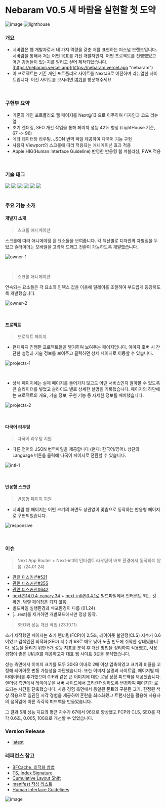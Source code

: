 # Nebaram V0.5 새 바람을 실현할 첫 도약

![image](https://github.com/yjglab/nebaram/assets/70316567/37a6f010-c733-4825-88f0-f2f3256cbb18)
![lighthouse](https://github.com/yjglab/nebaram/assets/70316567/d7357bdd-7514-4e00-920c-4df263a450dd)

### 개요

- 네바람은 웹 개발자로서 네 가지 역량을 갖춘 저를 표현하는 퍼스널 브랜드입니다. 네바람을 통해서 저는 어떤 목표를 가진 개발자인지, 어떤 프로젝트를 진행했었고 어떤 강점들이 있는지를 알리고 싶어 제작되었습니다. [https://nebaram.vercel.app](https://nebaram.vercel.app "nebaram")
- 이 프로젝트는 기존 개인 포트폴리오 사이트를 NextJS로 이전하며 리뉴얼한 사이트입니다. 이전 사이트를 보시려면 [여기](https://yukjaekyeong.web.app)를 방문해주세요.

<br />

### 구현부 요약

- 기존의 개인 포트폴리오 웹 페이지를 Next@13 으로 이주하여 디자인과 코드 리뉴얼
- 초기 렌더링, SEO 개선 작업을 통해 페이지 성능 42% 향상 (LightHouse 기준, 67 -> 96)
- 메타 데이터와 라우팅, JSON 번역 파일 제공하여 다국어 기능 구현
- 사용자 Viewport의 스크롤에 따라 적용되는 애니메이션 효과 적용
- Apple HIG(Human Interface Guideline) 반영한 반응형 웹 퍼블리싱, PWA 적용

<br />

### 기술 태그

<div> 
<img src="https://img.shields.io/badge/TypeScript-3178C6?style=for-the-badge&logo=TypeScript&logoColor=white">
<img src="https://img.shields.io/badge/React-61DAFB?style=for-the-badge&logo=React&logoColor=white">
<img src="https://img.shields.io/badge/Next.js-000000?style=for-the-badge&logo=Next.js&logoColor=white">
<img src="https://img.shields.io/badge/Tailwindcss-06B6D4?style=for-the-badge&logo=Tailwindcss&logoColor=black">
<img src="https://img.shields.io/badge/Emotion-569A31?style=for-the-badge&logo=Emotion&logoColor=black">
<img src="https://img.shields.io/badge/Framer-0055FF?style=for-the-badge&logo=Framer&logoColor=black">
</div>

<br />

### 주요 기능 소개

#### 개발자 소개

> 스크롤 애니메이션

스크롤에 따라 애니메이팅 된 요소들을 보여줍니다. 각 섹션별로 디자인의 차별점을 두었고 슬라이더는 모바일을 고려해 드래그 전환이 가능하도록 개발했습니다.

![owner-1](https://github.com/yjglab/nebaram/assets/70316567/398dd7db-ce6a-48f3-9110-6ea406cfcf89)

<br />

> 스크롤 애니메이션

연속되는 요소들은 각 요소의 인덱스 값을 이용해 딜레이를 조절하여 부드럽게 등장하도록 개발했습니다.

![owner-2](https://github.com/yjglab/nebaram/assets/70316567/99e6b536-b492-4be1-996a-41d9d7c23b62)

<br />

#### 프로젝트

> 프로젝트 페이지

- 현재까지 진행한 프로젝트들을 열거하여 보여주는 페이지입니다. 이미지 호버 시 간단한 설명과 기술 정보를 보여주고 클릭하면 상세 페이지로 이동할 수 있습니다.

![projects-1](https://github.com/yjglab/nebaram/assets/70316567/9bcc22a8-0795-4c4b-8b3d-cf8e3e92e078)

<br />

- 상세 페이지에는 실제 페이지를 들어가지 않고도 어떤 서비스인지 알아볼 수 있도록 큰 슬라이더를 넣었고 슬라이드 별로 상세한 설명을 기록했습니다. 페이지의 하단에는 프로젝트의 개요, 기술 정보, 구현 기능 등 자세한 정보를 배치했습니다.

![projects-2](https://github.com/yjglab/nebaram/assets/70316567/52c45f50-707f-42e7-8325-0f983bb0bd94)

<br />

#### 다국어 라우팅

> 다국어 라우팅 지원

- 다른 언어의 JSON 번역파일을 제공합니다 (현재: 한국어/영어). 상단의 Language 버튼을 클릭해 다국어 페이지로 전환할 수 있습니다.

![intl-1](https://github.com/yjglab/nebaram/assets/70316567/398e4b93-2d96-44bd-a761-bd0eb2629fcc)

<br />

#### 반응형 스크린

> 반응형 페이지 지원

- 네바람 웹 페이지는 어떤 크기의 화면도 상관없이 맞춤으로 동작하는 반응형 페이지로 구현되었습니다.

![responsive](https://github.com/yjglab/nebaram/assets/70316567/4120b1f7-53f5-4f2b-a0b1-29796b2cd351)

<br />

### 이슈

> Next App Router + Next-intl의 인터셉트 라우팅이 배포 환경에서 동작하지 않음. (24.01.24)

- [관련 디스커션#521](https://github.com/amannn/next-intl/issues/521)
- [관련 디스커션#255](https://github.com/amannn/next-intl/issues/255)
- [관련 디스커션#642](https://github.com/amannn/next-intl/issues/642#issuecomment-1816537858)
- next@14.0.4-canary.34 + next-intl@3.4.1로 빌드파일에서 인터셉트 되는 것 확인. 병렬 페이징은 되지 않음.
- 빌드파일 실행환경과 배포환경이 다름 (01.24)
- [...rest]를 제거하면 개발모드에서만 정상 동작.

> SEO와 성능 개선 작업 (23.10.11)

초기 제작했던 페이지는 초기 렌더링(FCP)이 2.5초, 레이아웃 불안정(CLS) 지수가 0.6이었고 검색엔진 최적화(SEO) 지수가 68로 매우 낮아 노출 빈도에 취약한 상태였습니다. 성능을 올리기 위한 5개 성능 지표를 분석 후 개선 방법을 정리하여 적용했고, 사용 경험이 좋은 UI/UX를 제공하고자 대표 웹 사이트 3곳을 분석했습니다.

성능 측면에서 이미지 크기를 모두 30KB 이내로 2배 이상 압축하였고 크기와 비율을 고정해 레이아웃 변동 가능성을 차단했습니다. 또한 이미지 설명과 사이트맵, 페이지별 메타데이터를 추가했으며 GIF와 같은 큰 이미지에 대한 로딩 상황 피드백을 제공했습니다. 렌더링 측면에서 레이아웃을 서버 사이드에서 프리렌더링하도록 변경하여 페이지가 로드되는 시간을 단축했습니다. 사용 경험 측면에서 통일된 폰트와 구분된 크기, 한정된 색상 적용으로 일관된 시각 경험을 제공하여 혼란을 최소화했고 트랜지션을 활용해 사용자의 움직임에 따른 즉각적 피드백을 만들었습니다.

그 결과 5개 성능 지표의 평균 지수가 67에서 96으로 향상했고 FCP와 CLS, SEO를 각각 0.6초, 0.005, 100으로 개선할 수 있었습니다.

### Version Release

- [latest](https://github.com/yjglab/nebaram/releases/tag/0.5)

### 레퍼런스 참고

- [BFCache, 최적화 방법](https://web.dev/bfcache/)
- [TS, Index Signature](https://dev.to/keento0809/index-signature-in-typescript-37g1)
- [Cumulative Layout Shift](https://nextjs.org/learn/seo/web-performance/cls)
- [manifest 작성 리스트](https://365kim.tistory.com/169)
- [Human Interface Guidelines](https://developer.apple.com/design/human-interface-guidelines/components)

![image](https://github.com/yjglab/nebaram/assets/70316567/5bc77120-ce07-4052-9db3-460c082852b1)
